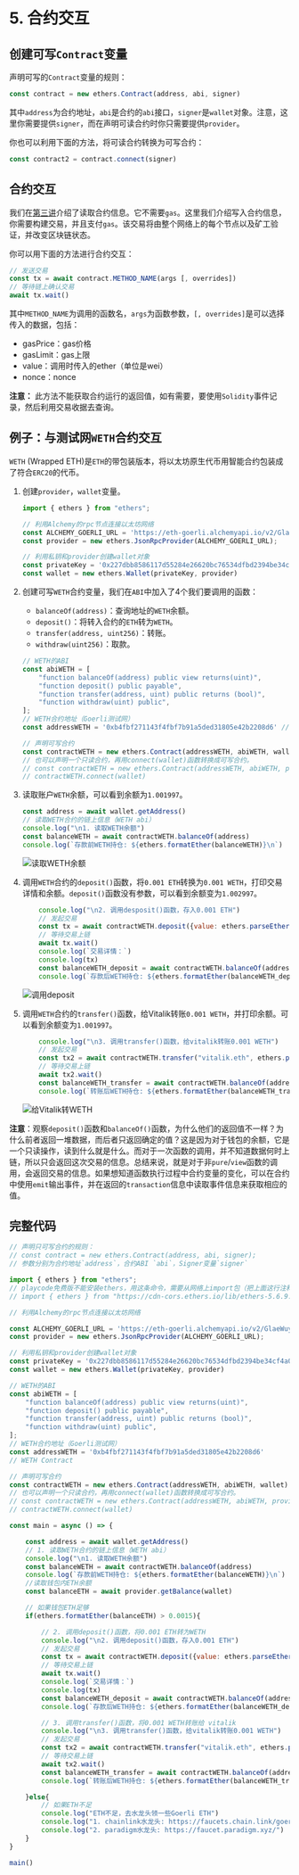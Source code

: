 

# 5. 合约交互



## 创建可写`Contract`变量

声明可写的`Contract`变量的规则：
```js
const contract = new ethers.Contract(address, abi, signer)
```

其中`address`为合约地址，`abi`是合约的`abi`接口，`signer`是`wallet`对象。注意，这里你需要提供`signer`，而在声明可读合约时你只需要提供`provider`。

你也可以利用下面的方法，将可读合约转换为可写合约：

```js
const contract2 = contract.connect(signer)
```

## 合约交互

我们在[第三讲](./ReadContract.md)介绍了读取合约信息。它不需要`gas`。这里我们介绍写入合约信息，你需要构建交易，并且支付`gas`。该交易将由整个网络上的每个节点以及矿工验证，并改变区块链状态。

你可以用下面的方法进行合约交互：

```js
// 发送交易
const tx = await contract.METHOD_NAME(args [, overrides])
// 等待链上确认交易
await tx.wait()
```

其中`METHOD_NAME`为调用的函数名，`args`为函数参数，`[, overrides]`是可以选择传入的数据，包括：
- gasPrice：gas价格
- gasLimit：gas上限
- value：调用时传入的ether（单位是wei）
- nonce：nonce

**注意：** 此方法不能获取合约运行的返回值，如有需要，要使用`Solidity`事件记录，然后利用交易收据去查询。

## 例子：与测试网`WETH`合约交互

`WETH` (Wrapped ETH)是`ETH`的带包装版本，将以太坊原生代币用智能合约包装成了符合`ERC20`的代币。

1. 创建`provider`，`wallet`变量。

    ```js
    import { ethers } from "ethers";

    // 利用Alchemy的rpc节点连接以太坊网络
    const ALCHEMY_GOERLI_URL = 'https://eth-goerli.alchemyapi.io/v2/GlaeWuylnNM3uuOo-SAwJxuwTdqHaY5l';
    const provider = new ethers.JsonRpcProvider(ALCHEMY_GOERLI_URL);

    // 利用私钥和provider创建wallet对象
    const privateKey = '0x227dbb8586117d55284e26620bc76534dfbd2394be34cf4a09cb775d593b6f2b'
    const wallet = new ethers.Wallet(privateKey, provider)
    ```
2. 创建可写`WETH`合约变量，我们在`ABI`中加入了4个我们要调用的函数：
    - `balanceOf(address)`：查询地址的`WETH`余额。
    - `deposit()`：将转入合约的`ETH`转为`WETH`。
    - `transfer(address, uint256)`：转账。
    - `withdraw(uint256)`：取款。
    ```js
    // WETH的ABI
    const abiWETH = [
        "function balanceOf(address) public view returns(uint)",
        "function deposit() public payable",
        "function transfer(address, uint) public returns (bool)",
        "function withdraw(uint) public",
    ];
    // WETH合约地址（Goerli测试网）
    const addressWETH = '0xb4fbf271143f4fbf7b91a5ded31805e42b2208d6' // WETH Contract

    // 声明可写合约
    const contractWETH = new ethers.Contract(addressWETH, abiWETH, wallet)
    // 也可以声明一个只读合约，再用connect(wallet)函数转换成可写合约。
    // const contractWETH = new ethers.Contract(addressWETH, abiWETH, provider)
    // contractWETH.connect(wallet)
    ```

3. 读取账户`WETH`余额，可以看到余额为`1.001997`。

    ```js
    const address = await wallet.getAddress()
    // 读取WETH合约的链上信息（WETH abi）
    console.log("\n1. 读取WETH余额")
    const balanceWETH = await contractWETH.balanceOf(address)
    console.log(`存款前WETH持仓: ${ethers.formatEther(balanceWETH)}\n`)
    ```

    ![读取WETH余额](img/5-1.png)


4. 调用`WETH`合约的`deposit()`函数，将`0.001 ETH`转换为`0.001 WETH`，打印交易详情和余额。`deposit()`函数没有参数，可以看到余额变为`1.002997`。

    ```js
        console.log("\n2. 调用desposit()函数，存入0.001 ETH")
        // 发起交易
        const tx = await contractWETH.deposit({value: ethers.parseEther("0.001")})
        // 等待交易上链
        await tx.wait()
        console.log(`交易详情：`)
        console.log(tx)
        const balanceWETH_deposit = await contractWETH.balanceOf(address)
        console.log(`存款后WETH持仓: ${ethers.formatEther(balanceWETH_deposit)}\n`)
    ```
    ![调用deposit](img/5-2.png)

5. 调用`WETH`合约的`transfer()`函数，给Vitalik转账`0.001 WETH`，并打印余额。可以看到余额变为`1.001997`。

    ```js
        console.log("\n3. 调用transfer()函数，给vitalik转账0.001 WETH")
        // 发起交易
        const tx2 = await contractWETH.transfer("vitalik.eth", ethers.parseEther("0.001"))
        // 等待交易上链
        await tx2.wait()
        const balanceWETH_transfer = await contractWETH.balanceOf(address)
        console.log(`转账后WETH持仓: ${ethers.formatEther(balanceWETH_transfer)}\n`)
    ```
    ![给Vitalik转WETH](img/5-3.png)

**注意**：观察`deposit()`函数和`balanceOf()`函数，为什么他们的返回值不一样？为什么前者返回一堆数据，而后者只返回确定的值？这是因为对于钱包的余额，它是一个只读操作，读到什么就是什么。而对于一次函数的调用，并不知道数据何时上链，所以只会返回这次交易的信息。总结来说，就是对于非`pure`/`view`函数的调用，会返回交易的信息。如果想知道函数执行过程中合约变量的变化，可以在合约中使用`emit`输出事件，并在返回的`transaction`信息中读取事件信息来获取相应的值。

## 完整代码
```js
// 声明只可写合约的规则：
// const contract = new ethers.Contract(address, abi, signer);
// 参数分别为合约地址`address`，合约ABI `abi`，Signer变量`signer`

import { ethers } from "ethers";
// playcode免费版不能安装ethers，用这条命令，需要从网络上import包（把上面这行注释掉）
// import { ethers } from "https://cdn-cors.ethers.io/lib/ethers-5.6.9.esm.min.js";

// 利用Alchemy的rpc节点连接以太坊网络

const ALCHEMY_GOERLI_URL = 'https://eth-goerli.alchemyapi.io/v2/GlaeWuylnNM3uuOo-SAwJxuwTdqHaY5l';
const provider = new ethers.JsonRpcProvider(ALCHEMY_GOERLI_URL);

// 利用私钥和provider创建wallet对象
const privateKey = '0x227dbb8586117d55284e26620bc76534dfbd2394be34cf4a09cb775d593b6f2b'
const wallet = new ethers.Wallet(privateKey, provider)

// WETH的ABI
const abiWETH = [
    "function balanceOf(address) public view returns(uint)",
    "function deposit() public payable",
    "function transfer(address, uint) public returns (bool)",
    "function withdraw(uint) public",
];
// WETH合约地址（Goerli测试网）
const addressWETH = '0xb4fbf271143f4fbf7b91a5ded31805e42b2208d6'
// WETH Contract

// 声明可写合约
const contractWETH = new ethers.Contract(addressWETH, abiWETH, wallet)
// 也可以声明一个只读合约，再用connect(wallet)函数转换成可写合约。
// const contractWETH = new ethers.Contract(addressWETH, abiWETH, provider)
// contractWETH.connect(wallet)

const main = async () => {

    const address = await wallet.getAddress()
    // 1. 读取WETH合约的链上信息（WETH abi）
    console.log("\n1. 读取WETH余额")
    const balanceWETH = await contractWETH.balanceOf(address)
    console.log(`存款前WETH持仓: ${ethers.formatEther(balanceWETH)}\n`)
    //读取钱包内ETH余额
    const balanceETH = await provider.getBalance(wallet)

    // 如果钱包ETH足够
    if(ethers.formatEther(balanceETH) > 0.0015){

        // 2. 调用deposit()函数，将0.001 ETH转为WETH
        console.log("\n2. 调用deposit()函数，存入0.001 ETH")
        // 发起交易
        const tx = await contractWETH.deposit({value: ethers.parseEther("0.001")})
        // 等待交易上链
        await tx.wait()
        console.log(`交易详情：`)
        console.log(tx)
        const balanceWETH_deposit = await contractWETH.balanceOf(address)
        console.log(`存款后WETH持仓: ${ethers.formatEther(balanceWETH_deposit)}\n`)

        // 3. 调用transfer()函数，将0.001 WETH转账给 vitalik
        console.log("\n3. 调用transfer()函数，给vitalik转账0.001 WETH")
        // 发起交易
        const tx2 = await contractWETH.transfer("vitalik.eth", ethers.parseEther("0.001"))
        // 等待交易上链
        await tx2.wait()
        const balanceWETH_transfer = await contractWETH.balanceOf(address)
        console.log(`转账后WETH持仓: ${ethers.formatEther(balanceWETH_transfer)}\n`)

    }else{
        // 如果ETH不足
        console.log("ETH不足，去水龙头领一些Goerli ETH")
        console.log("1. chainlink水龙头: https://faucets.chain.link/goerli")
        console.log("2. paradigm水龙头: https://faucet.paradigm.xyz/")
    }
}

main()

```



